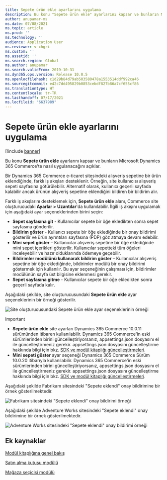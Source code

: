 ```yaml
---
title: Sepete ürün ekle ayarlarını uygulama
description: Bu konu "Sepete ürün ekle" ayarlarını kapsar ve bunların Microsoft Dynamics 365 Commerce'te nasıl uygulanacağını açıklar.
author: anupamar-ms
ms.date: 07/08/2021
ms.topic: article
ms.prod: ''
ms.technology: ''
audience: Application User
ms.reviewer: v-chgri
ms.custom: ''
ms.assetid: ''
ms.search.region: Global
ms.author: anupamar
ms.search.validFrom: 2019-10-31
ms.dyn365.ops.version: Release 10.0.5
ms.openlocfilehash: c1d29b84d79ab503580478a1553514ddf992ca46
ms.sourcegitcommit: e42c7dd495829b0853cebdf827b86a7cf655cf86
ms.translationtype: HT
ms.contentlocale: tr-TR
ms.lasthandoff: 07/17/2021
ms.locfileid: "6637989"
---
```

# <a name="apply-add-product-to-cart-settings"></a>Sepete ürün ekle ayarlarını uygulama

[!include [banner](includes/banner.md)]

Bu konu **Sepete ürün ekle** ayarlarını kapsar ve bunların Microsoft Dynamics 365 Commerce'te nasıl uygulanacağını açıklar.

Bir Dynamics 365 Commerce e-ticaret sitesindeki alışveriş sepetine bir ürün eklendiğinde, farklı iş akışları desteklenir. Örneğin, site kullanıcısı alışveriş sepeti sayfasına götürülebilir. Alternatif olarak, kullanıcı geçerli sayfada kalabilir ancak ürünün alışveriş sepetine eklendiğini bildiren bir bildirim alır.

Farklı iş akışlarını desteklemek için, **Sepete ürün ekle** alanı, Commerce site oluşturucudaki **Ayarlar \> Uzantılar**'da kullanılabilir. İlgili iş akışını uygulamak için aşağıdaki ayar seçeneklerinden birini seçin:

- **Sepet sayfasına git** - Kullanıcılar sepete bir öğe ekledikten sonra sepet sayfasına gönderilir.
- **Bildirim göster** - Kullanıcı sepete bir öğe eklediğinde bir onay bildirimi gösterilir ve ürün ayrıntıları sayfasına (PDP) göz atmaya devam edebilir.
- **Mini sepet göster** – Kullanıcılar alışveriş sepetine bir öğe eklediğinde mini sepet içerikleri gösterilir. Kullanıcılar sepetteki tüm öğeleri inceleyebilir ve hazır olduklarında ödemeye geçebilir.
- **Bildirimler modülünü kullanarak bildirim göster** – Kullanıcılar alışveriş sepetine bir öğe eklediğinde, bildirimler modülü bir onay bildirimi göstermek için kullanılır. Bu ayar seçeneğinin çalışması için, bildirimler modülünün sayfa üst bilgisine eklenmesi gerekir.
- **Sepet sayfasına gitme** - Kullanıcılar sepete bir öğe ekledikten sonra geçerli sayfada kalır.

Aşağıdaki şekilde, site oluşturucusundaki **Sepete ürün ekle** ayar seçeneklerinin bir örneği gösterilir.

![Site oluşturucusundaki Sepete ürün ekle ayar seçeneklerinin örneği](./media/AW_sitesettings.PNG)

> [!IMPORTANT]
> - **Sepete ürün ekle** site ayarları Dynamics 365 Commerce 10.0.11 sürümünden itibaren kullanılabilir. Dynamics 365 Commerce'in eski sürümlerinden birini güncelleştiriyorsanız, appsettings.json dosyasını el ile güncelleştirmeniz gerekir. appsettings.json dosyasını güncelleştirme hakkında bilgi için bkz. [SDK ve modül kitaplığı güncelleştirmeleri](e-commerce-extensibility/sdk-updates.md#update-the-appsettingsjson-file).
> - **Mini sepeti göster** ayar seçeneği Dynamics 365 Commerce Sürüm 10.0.20 itibarıyla kullanılabilir. Dynamics 365 Commerce'in eski sürümlerinden birini güncelleştiriyorsanız, appsettings.json dosyasını el ile güncelleştirmeniz gerekir. appsettings.json dosyasını güncelleştirme hakkında bilgi için bkz. [SDK ve modül kitaplığı güncelleştirmeleri](e-commerce-extensibility/sdk-updates.md#update-the-appsettingsjson-file).

Aşağıdaki şekilde Fabrikam sitesindeki "Sepete eklendi" onay bildirimine bir örnek gösterilmektedir.

![Fabrikam sitesindeki "Sepete eklendi" onay bildirimi örneği](./media/ecommerce-addtocart-notifications.PNG)

Aşağıdaki şekilde Adventure Works sitesindeki "Sepete eklendi" onay bildirimine bir örnek gösterilmektedir.

![Adventure Works sitesindeki "Sepete eklendi" onay bildirimi örneği](./media/AW_minicart.PNG)

## <a name="additional-resources"></a>Ek kaynaklar

[Modül kitaplığına genel bakış](starter-kit-overview.md)

[Satın alma kutusu modülü](add-buy-box.md)

[Mağaza seçicisi modülü](store-selector.md)
